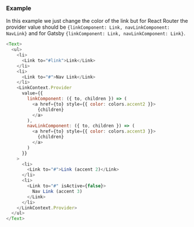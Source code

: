 ### Example

In this example we just change the color of the link but for React Router the provider value should
be `{linkComponent: Link, navLinkComponent: NavLink}` and for Gatsby
`{linkComponent: Link, navLinkComponent: Link}`.

```js
<Text>
  <ul>
    <li>
      <Link to="#link">Link</Link>
    </li>
    <li>
      <Link to="#">Nav Link</Link>
    </li>
    <LinkContext.Provider
      value={{
        linkComponent: ({ to, children }) => (
          <a href={to} style={{ color: colors.accent2 }}>
            {children}
          </a>
        ),
        navLinkComponent: ({ to, children }) => (
          <a href={to} style={{ color: colors.accent3 }}>
            {children}
          </a>
        )
      }}
    >
      <li>
        <Link to="#">Link (accent 2)</Link>
      </li>
      <li>
        <Link to="#" isActive={false}>
          Nav Link (accent 3)
        </Link>
      </li>
    </LinkContext.Provider>
  </ul>
</Text>
```
